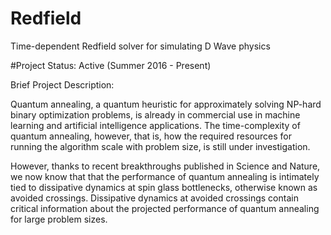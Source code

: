 # Redfield
Time-dependent Redfield solver for simulating D Wave physics

#Project Status: Active (Summer 2016 - Present)

Brief Project Description:

Quantum annealing, a quantum heuristic for approximately solving NP-hard binary optimization problems, is already in commercial use in machine learning and artificial intelligence applications. The time-complexity of quantum annealing, however, that is, how the required resources for running the algorithm scale with problem size, is still under investigation.

However, thanks to recent breakthroughs published in Science and Nature, we now know that that the performance of quantum annealing is intimately tied to dissipative dynamics at spin glass bottlenecks, otherwise known as avoided crossings. Dissipative dynamics at avoided crossings contain critical information about the projected performance of quantum annealing for large problem sizes. 

 
